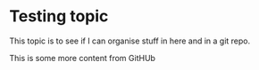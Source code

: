 # Testing topic
This topic is to see if I can organise stuff in here and in a git repo.

This is some more content from GitHUb

<!--stackedit_data:
eyJkaXNjdXNzaW9ucyI6eyJ5dGVIdG5tMnBINnhMUDZkIjp7In
N0YXJ0IjoxMjAsImVuZCI6MTI2LCJ0ZXh0IjoiR2l0SFViIn19
LCJjb21tZW50cyI6eyJKRVhNbnpRd05ZOVZOTUtpIjp7ImRpc2
N1c3Npb25JZCI6Inl0ZUh0bm0ycEg2eExQNmQiLCJzdWIiOiJn
aDo2NjM5MDEwIiwidGV4dCI6InRoaXMgaXMgYSBjb21tZW50IG
9uIHdoeSB0aGlzIGlzIHVwcGVyIGNhc2UiLCJjcmVhdGVkIjox
NTQxMDg3ODQ5MzU1fX0sImhpc3RvcnkiOls3NzI0ODg5NDksMT
MwODE5NjkwM119
-->